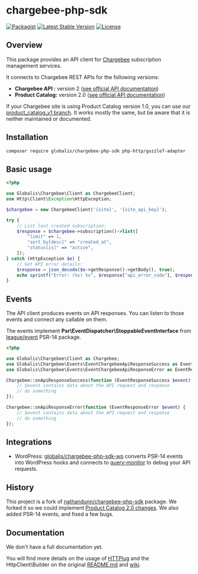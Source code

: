 # chargebee-php-sdk

[![Packagist](https://img.shields.io/packagist/dt/globalis/chargebee-php-sdk.svg?style=flat-square)](https://packagist.org/packages/globalis/chargebee-php-sdk)
[![Latest Stable Version](https://poser.pugx.org/globalis/chargebee-php-sdk/v/stable)](https://packagist.org/packages/globalis/chargebee-php-sdk)
[![License](https://poser.pugx.org/globalis/chargebee-php-sdk/license)](https://github.com/globalis-ms/chargebee-php-sdk/blob/master/LICENSE)

Overview
------------

This package provides an API client for [Chargebee](https://www.chargebee.com/) subscription management services.

It connects to Chargebee REST APIs for the following versions:
- **Chargebee API :** version 2 ([see official API documentation](https://apidocs.chargebee.com/docs/api?prod_cat_ver=2))
- **Product Catalog:** version 2.0 ([see official API documentation](https://apidocs.chargebee.com/docs/api?prod_cat_ver=2))

If your Chargebee site is using Product Catalog version 1.0, you can use our [product_catalog_v1 branch](https://github.com/globalis-ms/chargebee-php-sdk/tree/product_catalog_v1). It works mostly the same, but be aware that it is neither maintained or documented.

Installation
------------

```bash
composer require globalis/chargebee-php-sdk php-http/guzzle7-adapter
```

Basic usage
------------

```php
<?php

use Globalis\Chargebee\Client as ChargebeeClient;
use Http\Client\Exception\HttpException;

$chargebee = new ChargebeeClient('{site}', '{site_api_key}');

try {
    // List last created subscription:
    $response = $chargebee->subscription()->list([
        "limit" => 1,
        "sort_by[desc]" => "created_at",
        "status[is]" => "active",
    ]);
} catch (HttpException $e) {
    // Get API error details:
    $response = json_decode($e->getResponse()->getBody(), true);
    echo sprintf("Error: (%s) %s", $response["api_error_code"], $response["message"]);
}
```

Events
------------

The API client produces events on API responses. You can listen to those events and connect any callable on them.

The events implement **Psr\EventDispatcher\StoppableEventInterface** from [league/event](https://github.com/thephpleague/event) PSR-14 package.

```php
<?php

use Globalis\Chargebee\Client as Chargebee;
use Globalis\Chargebee\Events\EventChargebeeApiResponseSuccess as EventResponseSuccess;
use Globalis\Chargebee\Events\EventChargebeeApiResponseError as EventResponseError;

Chargebee::onApiResponseSuccess(function (EventResponseSuccess $event) {
    // $event contains data about the API request and response
    // do something
});

Chargebee::onApiResponseError(function (EventResponseError $event) {
    // $event contains data about the API request and response
    // do something
});
```

Integrations
------------

- WordPress: [globalis/chargebee-php-sdk-wp](https://github.com/globalis-ms/chargebee-php-sdk-wp) converts PSR-14 events into WordPress hooks and connects to [query-monitor](https://github.com/johnbillion/query-monitor) to debug your API requests.

History
------------

This project is a fork of [nathandunn/chargebee-php-sdk](https://github.com/nthndnn/chargebee-php-sdk) package. We forked it so we could implement [Product Catalog 2.0 changes](https://apidocs.chargebee.com/docs/api/upgrade?prod_cat_ver=2). We also added PSR-14 events, and fixed a few bugs.

Documentation
------------

We don't have a full documentation yet.

You will find more details on the usage of [HTTPlug](http://httplug.io) and the HttpClient\Builder on the original [README.md](https://github.com/nthndnn/chargebee-php-sdk/blob/master/README.md) and [wiki](https://github.com/nthndnn/chargebee-php-sdk/wiki/The-Builder-Object).
